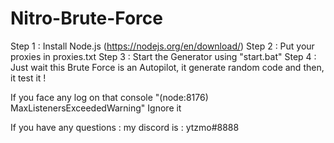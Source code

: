 # Nitro-Brute-Force

Step 1 : Install Node.js (https://nodejs.org/en/download/)
Step 2 : Put your proxies in proxies.txt
Step 3 : Start the Generator using "start.bat"
Step 4 : Just wait this Brute Force is an Autopilot, it generate random code and then, it test it !


If you face any log on that console "(node:8176) MaxListenersExceededWarning" Ignore it


If you have any questions : my discord is : ytzmo#8888
